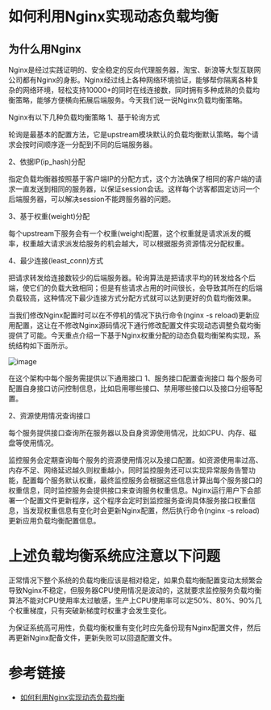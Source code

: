 # 如何利用Nginx实现动态负载均衡

## 为什么用Nginx

Nginx是经过实践证明的、安全稳定的反向代理服务器，淘宝、新浪等大型互联网公司都有Nginx的身影。Nginx经过线上各种网络环境验证，能够帮你隔离各种复杂的网络环境，轻松支持10000+的同时在线连接数，同时拥有多种成熟的负载均衡策略，能够方便横向拓展后端服务。今天我们说一说Nginx负载均衡策略。

Nginx有以下几种负载均衡策略
1、基于轮询方式

轮询是最基本的配置方法，它是upstream模块默认的负载均衡默认策略。每个请求会按时间顺序逐一分配到不同的后端服务器。

2、依据IP(ip_hash)分配

指定负载均衡器按照基于客户端IP的分配方式，这个方法确保了相同的客户端的请求一直发送到相同的服务器，以保证session会话。这样每个访客都固定访问一个后端服务器，可以解决session不能跨服务器的问题。

3、基于权重(weight)分配

每个upstream下服务会有一个权重(weight)配置，这个权重就是请求派发的概率，权重越大请求派发给服务的机会越大，可以根据服务资源情况分配权重。

4、最少连接(least_conn)方式

把请求转发给连接数较少的后端服务器。轮询算法是把请求平均的转发给各个后端，使它们的负载大致相同；但是有些请求占用的时间很长，会导致其所在的后端负载较高，这种情况下最少连接方式分配方式就可以达到更好的负载均衡效果。

当我们修改Nginx配置时可以在不停机的情况下执行命令(nginx -s reload)更新应用配置，这让在不修改Nginx源码情况下通行修改配置文件实现动态调整负载均衡提供了可能。今天重点介绍一下基于Nginx权重分配的动态负载均衡架构实现，系统结构如下面所示。


![image](https://user-images.githubusercontent.com/17688273/175911468-a02cee46-1173-4119-90db-3d1813e20489.png)


在这个架构中每个服务需提供以下通用接口
1、服务接口配置查询接口
每个服务可配置自身接口访问控制信息，比如启用哪些接口、禁用哪些接口以及接口分组等配置。

2、资源使用情况查询接口

每个服务提供接口查询所在服务器以及自身资源使用情况，比如CPU、内存、磁盘等使用情况。

监控服务会定期查询每个服务的资源使用情况以及接口配置。如资源使用率过高、内存不足、网络延迟越久则权重越小，同时监控服务还可以实现异常服务告警功能，配置每个服务默认权重，最终监控服务会根据这些信息计算出每个服务接口的权重信息，同时监控服务会提供接口来查询服务权重信息。Nginx运行用户下会部署一个配置文件更新程序，这个程序会定时到监控服务查询具体服务接口权重信息，当发现权重信息有变化时会更新Nginx配置，然后执行命令(nginx -s reload)更新应用负载均衡配置信息。

# 上述负载均衡系统应注意以下问题

正常情况下整个系统的负载均衡应该是相对稳定，如果负载均衡配置变动太频繁会导致Nginx不稳定，但服务器CPU使用情况是波动的，这就要求监控服务负载均衡算法不能对CPU使用率太过敏感，生产上CPU使用率可以定50%、80%、90%几个权重梯度，只有突破新梯度时权重才会发生变化。

为保证系统高可用性，负载均衡权重有变化时应先备份现有Nginx配置文件，然后再更新Nginx配备文件，更新失败可以回退配置文件。

# 参考链接

- [如何利用Nginx实现动态负载均衡](https://z.itpub.net/article/detail/E399F610340915C84A61D445A0566DEC)

